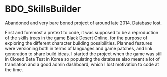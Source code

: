 # BDO_SkillsBuilder

Abandoned and very bare boned project of around late 2014. Database lost.

First and foremost a pretext to code, it was supposed to be a reproduction of the skills trees in the game Black Desert Online, for the purpose of exploring the different character building possibilities. Planned features were versioning both in terms of languages and game patches, and link generation to share build ideas.
I started the project when the game was still in Closed Beta Test in Korea so populating the database also meant a lot of translation and a good admin dashboard, which I lost motivation to code at the time.
